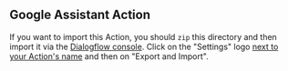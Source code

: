 ## Google Assistant Action
If you want to import this Action, you should `zip` this directory and then import it via the [Dialogflow console](https://console.dialogflow.com/api-client/#/editAgent/).
Click on the "Settings" logo [next to your Action's name](https://i.imgur.com/JPIBMfA.png) and then on "Export and Import".
